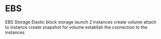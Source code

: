 # EBS
EBS Storage
Elastic block storage
launch 2 instances
create volume attach to instance
create snapshot for volume
establish the connection to the instances
